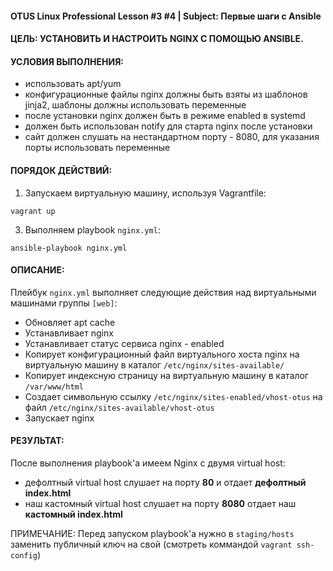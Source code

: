 #### OTUS Linux Professional Lesson #3 #4  |  Subject: Первые шаги с Ansible

#### ЦЕЛЬ: УСТАНОВИТЬ И НАСТРОИТЬ NGINX С ПОМОЩЬЮ ANSIBLE.

#### УСЛОВИЯ ВЫПОЛНЕНИЯ:
- использовать apt/yum
- конфигурационные файлы nginx должны быть взяты из шаблонов jinja2, шаблоны должны использовать переменные
- после установки nginx должен быть в режиме enabled в systemd
- должен быть использован notify для старта nginx после установки
- сайт должен слушать на нестандартном порту - 8080, для указания порты использовать переменные

#### ПОРЯДОК ДЕЙСТВИЙ:

1. Запускаем виртуальную машину, используя Vagrantfile:
```
vagrant up
```
3. Выполняем playbook `nginx.yml`:
```
ansible-playbook nginx.yml
```
#### ОПИСАНИЕ: 

Плейбук `nginx.yml` выполняет следующие действия над  виртуальными машинами группы `[web]`:

- Обновляет apt cache
-  Устанавливает nginx
-  Устанавливает статус сервиса nginx - enabled
-  Копирует конфигурационный файл виртуального хоста nginx на виртуальную машину в каталог `/etc/nginx/sites-available/`
-  Копирует индексную страницу на виртуальную машину в каталог `/var/www/html`
-  Создает символьную ссылку `/etc/nginx/sites-enabled/vhost-otus` на файл `/etc/nginx/sites-available/vhost-otus`
-  Запускает nginx

#### РЕЗУЛЬТАТ:

После выполнения playbook'а имеем Nginx с двумя virtual host:
- дефолтный virtual host слушает на порту **80** и отдает **дефолтный index.html**
- наш кастомный virtual host слушает на порту **8080** отдает наш **кастомный index.html**

ПРИМЕЧАНИЕ: 
Перед запуском playbook'a нужно в `staging/hosts` заменить публичный ключ на свой (смотреть коммандой `vagrant ssh-config`)

